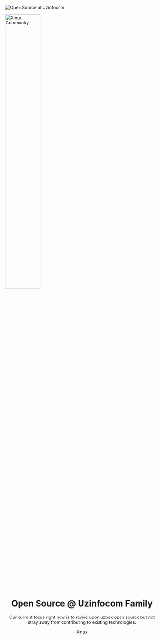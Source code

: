 ![Open Source at Uzinfocom](https://github.com/uzinfocom-org/.github/blob/main/images/banners.png) 


<p>
  <a href="https://xinux.uz"><img src="https://github.com/uzinfocom-org/.github/blob/main/images/xinux-banner.png" width=48% alt="Xinux Community"></a>
  &nbsp;&nbsp;&nbsp;
  <!-- <a href="https://github.com/genemators"><img src="./assets/Trophy 2.png" width=48% alt="10 years of experience"></a> -->
</p>

<p align="center"><h1 align="center">Open Source @ Uzinfocom Family</h1></p>

<p align="center">Our current focus right now is to revive upon uzbek open source but not stray away from contributing to existing technologies.</p>

<p align="center"><!-- <a href="https://t.me/cctlduz">CCTLD</a> | --><a href="https://t.me/xinuxuz">Xinux</a></p>

